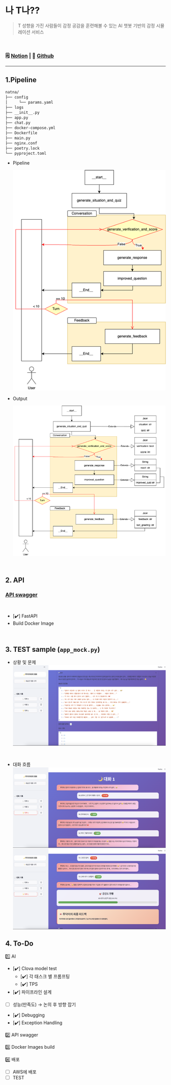 # 나 T나??
> T 성향을 가진 사람들이 감정 공감을 훈련해볼 수 있는 AI 챗봇 기반의 감정 시뮬레이션 서비스

<br>

### 🗒️ [Notion](https://www.notion.so/T-team-23f3cff2c9eb807c8d6ec04a53afbaeb) | 🤖 [Github](https://github.com/besides-508-potenday)

---
## 1.Pipeline
```
natna/
├── config
│     └── params.yaml
├── logs
├── __init__.py
├── app.py
├── chat.py
├── docker-compose.yml
├── Dockerfile
├── main.py
├── nginx.conf
├── poetry.lock
└── pyproject.toml
```

- Pipeline

    ![pipeline1](Images/AI_pipeline.png)

- Output

    ![pipeline2](Images/AI_pipeline_with_output.png)
<br>

## 2. API
### [API swagger](https://www.notion.so/API-swagger-AI-BE-2453cff2c9eb80c18ed8d7dfc294b557)


<br>

- [✔️] FastAPI
- Build Docker Image

<br>
<!-- 
## 3. TEST
-  test1
    - 사전 상황 정의 x
    - 대화 흐름대로 이어나가기
    - 점수 부여
    - 최종 피드백

<br>

-  test2(`test/test2.ipynb`)
    - 사전 상황 정의 o
    - 문제 10개 생성
    - 점수 부여
    - 최종 피드백

<br>
 -->

## 3. TEST sample (`app_mock.py`)
- 상황 및 문제
![상황 및 문제](Images/sample1-1.png)
<br>

- 대화 흐름
![대화1](Images/sample1-3.png)
![대화2](Images/sample1-2.png)


## 4. To-Do
1️⃣ AI
- [✔️] Clova model test 
    - [✔️] 각 태스크 별 프롬프팅
    - [✔️] TPS  
- [✔️] 파이프라인 설계  
- [ ] 성능(만족도) → 논의 후 방향 잡기
- [✔️] Debugging
- [✔️] Exception Handling

2️⃣ API swagger

3️⃣ Docker Images build

4️⃣ 배포
- [ ] AWS에 배포
- [ ] TEST